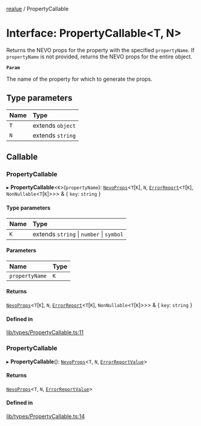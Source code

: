 [realue](../README.md) / PropertyCallable

# Interface: PropertyCallable<T, N\>

Returns the NEVO props for the property with the specified `propertyName`. If `propertyName` is not provided, returns the NEVO props for the entire object.

**`Param`**

The name of the property for which to generate the props.

## Type parameters

| Name | Type |
| :------ | :------ |
| `T` | extends `object` |
| `N` | extends `string` |

## Callable

### PropertyCallable

▸ **PropertyCallable**<`K`\>(`propertyName`): [`NevoProps`](../README.md#nevoprops)<`T`[`K`], `N`, [`ErrorReport`](../README.md#errorreport)<`T`[`K`], `NonNullable`<`T`[`K`]\>\>\> & { `key`: `string`  }

#### Type parameters

| Name | Type |
| :------ | :------ |
| `K` | extends `string` \| `number` \| `symbol` |

#### Parameters

| Name | Type |
| :------ | :------ |
| `propertyName` | `K` |

#### Returns

[`NevoProps`](../README.md#nevoprops)<`T`[`K`], `N`, [`ErrorReport`](../README.md#errorreport)<`T`[`K`], `NonNullable`<`T`[`K`]\>\>\> & { `key`: `string`  }

#### Defined in

[lib/types/PropertyCallable.ts:11](https://github.com/nevoland/realue/blob/3b607f0/lib/types/PropertyCallable.ts#L11)

### PropertyCallable

▸ **PropertyCallable**(): [`NevoProps`](../README.md#nevoprops)<`T`, `N`, [`ErrorReportValue`](../README.md#errorreportvalue)\>

#### Returns

[`NevoProps`](../README.md#nevoprops)<`T`, `N`, [`ErrorReportValue`](../README.md#errorreportvalue)\>

#### Defined in

[lib/types/PropertyCallable.ts:14](https://github.com/nevoland/realue/blob/3b607f0/lib/types/PropertyCallable.ts#L14)
